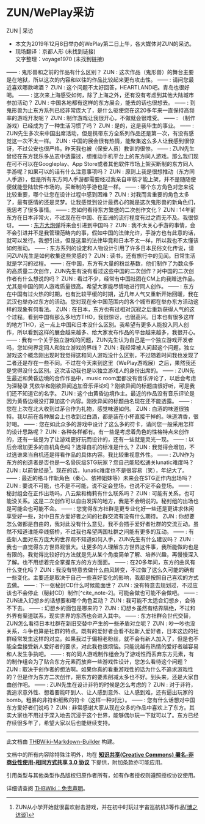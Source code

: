 # ZUN/WePlay采访

<!-- source html: G:\repos\THBWiki-Markdown-Builder\THBWikiMarkdown\Temp\main\b\b0\ns0%3AZUN%2FWePlay%E9%87%87%E8%AE%BF.html -->

ZUN | 采访

- 本文为2019年12月8日举办的WePlay第二日上午，各大媒体对ZUN的采访。
- 现场翻译：京都人形 (未找到链接)  
文字整理：voyage1970 (未找到链接)

——
: 鬼形兽和之前的作品有什么区别？
ZUN
: 这次作品（鬼形兽）的舞台主要是在地狱，所以这次的内容和以往的作品比较起来更有攻击性。
——
: 请问您最近喜欢哪款啤酒？
ZUN
: 这个问题不太好回答，HEARTLAND吧。青岛也很好喝。
——
: 这次来上海感受如何，除了上海之外，还有没有考虑到其他大陆城市参加活动？
ZUN
: 中国各地都有这样的东方展会，能去的话也很想去。
——
: 到鬼形兽为止东方系列已经非常庞大了，是什么驱使您在这20多年来一直保持高频率的游戏开发呢？
ZUN
: 制作游戏让我很开心，不做就会很难受。
——
: （制作游戏）已经成为了一种生活习惯了吗？
ZUN
: 是的，这是我毕生的事业。
——
: ZUN先生多次来中国出席活动，但是携带东方全系列作品还是第一次，有没有感觉这一次不太一样。
ZUN
: 中国的展会很有热情，能聚集这么多人让我感到很惊讶，不过公安也很严格。昨天我也被（保安人员）教训的很惨。
——
: ZUN先生曾经在东方我乐多丛志中透露过，想推动手机平台上的东方同人游戏。那么我们现在可不可以在Googleplay、App Store或者其他软件市场上架买断制的东方同人手游呢？如果可以的话有什么注意事项吗？
ZUN
: 原则上我是很想推动（东方同人手游），但是所有东方同人手游都需要经过我亲自审核才能上架，并不是随随便便就能登陆软件市场的。买断制的手游也是一样。
——
: 哪个东方角色对您来说比较重要，哪个让您在设计过程中感到困难？
ZUN
: 对我而言重要的角色太多了，最有感情的还是灵梦。让我感觉到设计最费心的就是这次鬼形兽的新角色们，我思考了很多事情。
——
: 您如何看待东方繁盛的二次创作文化？
ZUN
: 14年前东方在日本非常火，不过现在在中国、在亚洲的流行程度有过之而无不及。我很惊讶。
——
: [东方大炮弹](./东方大炮弹.md)将来会引进到中国吗？
ZUN
: 我不太关心手游的事情，会不会引进并不是我管理范畴内的事，假如中国的法律允许，手游方也有此意的话，就可以发行。我想引进，但是这里的法律毕竟和日本不太一样，所以我也不太懂该如何推动。
——
: 东方系列的设定和人物设计引用了许多日本民俗文化传说，请问ZUN先生是如何收集这些灵感的？
ZUN
: 读书，还有旅行中的见闻。日常生活就是学习的过程。
——
: 在中国，东方有大量的粉丝基数，他们制作了为数众多的高质量二次创作，ZUN先生有没有看过这些中国的二次创作？对中国的二次创作者有什么想说的吗？
ZUN
: 看过不少，经常有中国社团在CM上向我赠送作品。尤其是中国的同人游戏质量很高。希望大家能尽情地进行同人创作。
——
: 东方在中国有过火热的时期，也有比较平缓的时期，近几年人气又重新开始回暖，我在武汉也举办过东方的活动。您对现在全中国范围内的各个城市都在举办东方活动这样的现象有何看法。
ZUN
: 在日本，东方也有过相对沉寂之后重新获得人气的这个过程。看到中国有那么多地方THO，我很惊讶，也很高兴。日本也有很多这样的地方THO，这一点上中国和日本没什么区别。我希望有更多人能投入同人创作，所以看到这样的展会越来越多、给大家发布作品的平台越来越多，我很开心。
——
: 我有一个关于独立游戏的问题，ZUN先生认为自己是一个独立游戏开发者吗，您如何界定同人和独立游戏的界线？
ZUN
: 我经常被人问起这个问题，独立游戏这个概念刚出现时我觉得这和同人游戏没什么区别，不过随着时间我也发现了二者还是存在一些不同。不过在今天来到这里（WePlay游戏展）之后，果然我还是觉得没什么区别。这次活动我也是以独立游戏人的身份出席的。
——
: ZUN先生最近和黄昏边境的合作作品中，music room里都没有音乐评论了，以后会考虑为深秘录 凭依华和刚欲异闻追加音乐评论吗？刚欲异闻的标题曲很好听，可是我们还不知道它的名字。
ZUN
: 这个由黄昏边境作主。最近的作品没有音乐评论是因为黄昏边境没打算加这个内容。刚欲异闻的标题曲名现在还不能透露。
——
: 您在上次在北大收到过茅台作为礼物，感觉味道如何。
ZUN
: 白酒的味道很独特。我以前在各种展会上也收到过白酒，都是装在小杯直接干掉的。味道清香，很好喝。
——
: 您在如此众多的游戏中设计了这么多的符卡，请问您一般采用怎样的设计思路呢？
ZUN
: 各种各样都有。有一些是考虑着角色的性格特点来创作的，还有一些是为了让游戏更好玩而设计的，还有一些就是灵光一现。
——
: 以后会增加更多的自机角色吗？选择自机的标准是什么？
ZUN
: 我觉得会增加，不过选谁来当自机还是得看作品的具体内容。我比较重视意外性。
——
: ZUN作为东方的创造者是否也是一名骨灰级STG玩家？您自己能轻松通关lunatic难度吗？
ZUN
: 以前曾经是[^cite_note-1]。现在的话，lunatic难度也不是很容易（笑），年纪大了。
——
: 最近的格斗作新角色（秦心、依神姐妹等）未来会在STG正作内出场吗？
ZUN
: 要说不可能，也不是不可能，说不定会登场，也说不定不会登场。
——
: 秘封组会在正作出场吗，八云紫和梅莉有什么联系吗？
ZUN
: 可能有关系，也可能没关系。这是二次创作可以自由发挥的地方，我是不会明说的。秘封组的出场也是可能会也可能不会。
——
: 您觉得东方社群是更专业化好一些还是更讲求休闲享受好一些，对中日东方爱好者之间的社群交流有没有什么期待。
ZUN
: 你想要怎么做都是自由的，我对此没有什么意见，我不会插手爱好者社群的交流互动。虽然不知道谁能牵线搭桥，不过我也希望两国社群之间能有更多的互动。
——
: 有些新人面对东方庞大的世界观不知道如何入手，ZUN先生有什么建议吗？
ZUN
: 我也一直觉得东方世界观很大。让更多的人理解东方世界这件事，我所能做的也是有限的。我觉得比较好的方法就是先从某个角度简单了解、培养兴趣，再慢慢深入了解。也不用想着完全掌握东方的方方面面。
——
: 在20多年间，东方的曲风有什么变化吗？
ZUN
: 我没有特意去做什么曲风转变，不过做了这么久可能的确有一些变化。主要还是取决于自己一些喜好变化的影响，我都是按照自己喜欢的方式去做。
——
: 下一张秘封CD什么时候能面世？
ZUN
: 没有特意去规划过，不过应该也不会停止（秘封CD）制作[^cite_note-2]。可能会做也可能不会做吧。
——
: ZUN进入幻想乡的话想要和哪个角色互动？
ZUN
: 我可能不太适合幻想乡，会待不下去。
——
: 幻想乡的面包是哪来的？
ZUN
: 幻想乡虽然有结界隔绝，不过和外界有渠道联系，现实世界的东西也会进入其中。
——
: 东方社群会世代交替，ZUN怎么看待日本社群在新旧交替中产生的一些矛盾对立呢？
ZUN
: 吵一吵也没关系，斗争也算是社群的特点。既有的爱好者会看不起新入爱好者，日本这边的社群经常发生这样的对立。如果我过于偏袒老粉丝，就不会有新人加入了，但是也不能全盘接受新人爱好者的要求，对此我也很烦恼。只能说越有热情的爱好者越容易和人发生争执吧。
——
: 有的同人游戏制作组会为了游戏性而丢弃东方元素，有的制作组会为了贴合东方元素而放弃一些游戏性设计，您怎么看待这个问题？
ZUN
: 取决于创作者的想法啊。如果你真的看重游戏性的话为什么不追求游戏性的？但是作为东方二次创作，把东方的要素削减太多也不好。到头来，还是大家自由创作吧。
——
: ZUN先生在设计非符的时候是怎么考虑的？
ZUN
: 对于非符，我追求意外性、想着要能吓到人、让人感到意外、让人感到难，还有逼出玩家的bomb。粗暴的非符和细致的符卡（这样一种对比）。
——
: 您有什么话想对中国东方爱好者们说吗？
ZUN
: 非常感谢大家从现在众多的作品中喜欢上了东方。其实大家也不用过于深入地去沉浸于这个世界，能够偶尔玩一下就可以了。东方已经存续很多年了，希望大家以后也能继续支持。

[^cite_note-1]: ZUN从小学开始就很喜欢射击游戏，并在初中时玩过宇宙巡航机3等作品[&#91;博之访谈&#93;](https://cn.touhougarakuta.com/article/cn_specialtaidan_zun_hiroyuki_1)





---

此文档由 [THBWiki-Markdown-Builder](https://github.com/Delsin-Yu/THBWiki-Markdown-Builder) 构建。

文档中的所有内容除特殊注明外，均在 [**知识共享(Creative Commons) 署名-非商业性使用-相同方式共享 3.0 协议**](https://creativecommons.org/licenses/by-sa/3.0/deed.zh-hans) 下提供，附加条款亦可能应用。

引用类型与其他类型作品版权归原作者所有，如有作者授权则遵照授权协议使用。

详细请查阅 [THBWiki：免责声明](https://thbwiki.cc/THBWiki:%E5%85%8D%E8%B4%A3%E5%A3%B0%E6%98%8E)。

